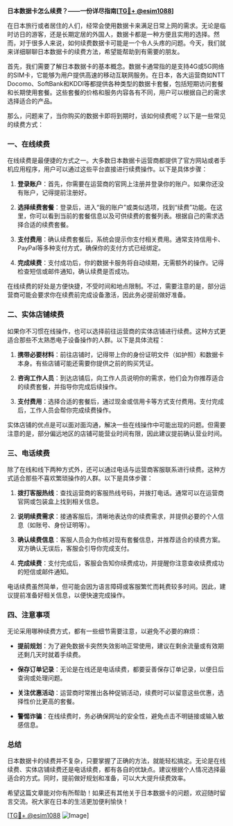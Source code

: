 **日本数据卡怎么续费？——一份详尽指南[[TG💪+ @esim1088](https://t.me/s/esim1088)]**

在日本旅行或者居住的人们，经常会使用数据卡来满足日常上网的需求。无论是临时访日的游客，还是长期定居的外国人，数据卡都是一种方便且实用的选择。然而，对于很多人来说，如何续费数据卡可能是一个令人头疼的问题。今天，我们就来详细聊聊日本数据卡的续费方法，希望能帮助到有需要的朋友。

首先，我们需要了解日本数据卡的基本概念。数据卡通常指的是支持4G或5G网络的SIM卡，它能够为用户提供高速的移动互联网服务。在日本，各大运营商如NTT Docomo、SoftBank和KDDI等都提供各种类型的数据卡套餐，包括短期访问套餐和长期使用套餐。这些套餐的价格和服务内容各有不同，用户可以根据自己的需求选择适合的产品。

那么，问题来了，当你购买的数据卡即将到期时，该如何续费呢？以下是一些常见的续费方式：

### 一、在线续费

在线续费是最便捷的方式之一。大多数日本数据卡运营商都提供了官方网站或者手机应用程序，用户可以通过这些平台直接进行续费操作。以下是具体步骤：

1. **登录账户**：首先，你需要在运营商的官网上注册并登录你的账户。如果你还没有账户，记得提前注册好。
   
2. **选择续费套餐**：登录后，进入“我的账户”或类似选项，找到“续费”功能。在这里，你可以看到当前的套餐信息以及可供续费的套餐列表。根据自己的需求选择合适的续费套餐。

3. **支付费用**：确认续费套餐后，系统会提示你支付相关费用。通常支持信用卡、PayPal等多种支付方式，确保你的支付方式已经绑定。

4. **完成续费**：支付成功后，你的数据卡服务将自动续期，无需额外的操作。记得检查短信或邮件通知，确认续费是否成功。

在线续费的好处是方便快捷，不受时间和地点限制。不过，需要注意的是，部分运营商可能会要求你在续费前完成设备激活，因此务必提前做好准备。

### 二、实体店铺续费

如果你不习惯在线操作，也可以选择前往运营商的实体店铺进行续费。这种方式更适合那些不太熟悉电子设备操作的人群。以下是具体流程：

1. **携带必要材料**：前往店铺时，记得带上你的身份证明文件（如护照）和数据卡本身。有些店铺可能还需要你提供之前的购买凭证。

2. **咨询工作人员**：到达店铺后，向工作人员说明你的需求，他们会为你推荐适合的续费套餐，并指导你完成后续操作。

3. **支付费用**：选择合适的套餐后，通过现金或信用卡等方式支付费用。支付完成后，工作人员会帮你完成续费操作。

实体店铺的优点是可以面对面沟通，解决一些在线操作中可能出现的问题。但需要注意的是，部分偏远地区的店铺可能营业时间有限，因此建议提前确认营业时间。

### 三、电话续费

除了在线和线下两种方式外，还可以通过电话与运营商客服联系进行续费。这种方式适合那些不喜欢繁琐操作的人群。以下是具体步骤：

1. **拨打客服热线**：查找运营商的客服热线号码，并拨打电话。通常可以在运营商官网或包装盒上找到相关信息。

2. **说明续费需求**：接通客服后，清晰地表达你的续费需求，并提供必要的个人信息（如账号、身份证明等）。

3. **确认续费信息**：客服人员会为你核对现有套餐信息，并推荐适合的续费方案。双方确认无误后，客服会引导你完成支付。

4. **完成续费**：支付完成后，客服会告知你续费成功，并提醒你注意查收续费成功的短信或邮件通知。

电话续费虽然简单，但可能会因为语言障碍或客服繁忙而耗费较多时间。因此，建议提前准备好相关信息，以便快速完成操作。

### 四、注意事项

无论采用哪种续费方式，都有一些细节需要注意，以避免不必要的麻烦：

- **提前规划**：为了避免数据卡突然失效影响正常使用，建议在剩余流量或有效期还剩几天时就着手续费。
  
- **保存订单记录**：无论是在线还是电话续费，都要妥善保存订单记录，以便日后查询或处理问题。

- **关注优惠活动**：运营商时常推出各种促销活动，续费时可以留意这些优惠，选择性价比更高的套餐。

- **警惕诈骗**：在线续费时，务必确保网址的安全性，避免点击不明链接或输入敏感信息。

### 总结

日本数据卡的续费并不复杂，只要掌握了正确的方法，就能轻松搞定。无论是在线续费、实体店铺续费还是电话续费，都有各自的优缺点。建议根据个人情况选择最适合的方式。同时，提前做好规划和准备，可以大大提升续费效率。

希望这篇文章能对你有所帮助！如果还有其他关于日本数据卡的问题，欢迎随时留言交流。祝大家在日本的生活更加便利愉快！

[[TG💪+ @esim1088](https://t.me/s/esim1088) ![Image](https://i.postimg.cc/4NQfJmqS/Snipaste-2025-05-13-00-14-12.png)]